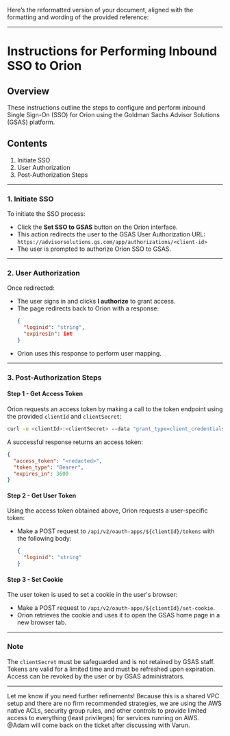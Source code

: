 

Here’s the reformatted version of your document, aligned with the formatting and wording of the provided reference:

---

# Instructions for Performing Inbound SSO to Orion

## Overview  
These instructions outline the steps to configure and perform inbound Single Sign-On (SSO) for Orion using the Goldman Sachs Advisor Solutions (GSAS) platform.

## Contents  
1. Initiate SSO  
2. User Authorization  
3. Post-Authorization Steps  

---

### 1. Initiate SSO  
To initiate the SSO process:  
- Click the **Set SSO to GSAS** button on the Orion interface.  
- This action redirects the user to the GSAS User Authorization URL:  
  `https://advisorsolutions.gs.com/app/authorizations/<client-id>`  
- The user is prompted to authorize Orion SSO to GSAS.

---

### 2. User Authorization  
Once redirected:  
- The user signs in and clicks **I authorize** to grant access.  
- The page redirects back to Orion with a response:  
  ```json
  {
    "loginid": "string",
    "expiresIn": int
  }
  ```  
- Orion uses this response to perform user mapping.

---

### 3. Post-Authorization Steps  

#### Step 1 - Get Access Token  
Orion requests an access token by making a call to the token endpoint using the provided `clientId` and `clientSecret`:  
```bash
curl -u <clientId>:<clientSecret> --data "grant_type=client_credentials" https://idfs.gs.com/as/token.oauth2?access_token_manager_id=<access_manager_id>
```  
A successful response returns an access token:  
```json
{
  "access_token": "<redacted>",
  "token_type": "Bearer",
  "expires_in": 3600
}
```

#### Step 2 - Get User Token  
Using the access token obtained above, Orion requests a user-specific token:  
- Make a POST request to `/api/v2/oauth-apps/${clientId}/tokens` with the following body:  
  ```json
  {
    "loginid": "string"
  }
  ```

#### Step 3 - Set Cookie  
The user token is used to set a cookie in the user's browser:  
- Make a POST request to `/api/v2/oauth-apps/${clientId}/set-cookie`.  
- Orion retrieves the cookie and uses it to open the GSAS home page in a new browser tab.

---

### Note  
The `clientSecret` must be safeguarded and is not retained by GSAS staff. Tokens are valid for a limited time and must be refreshed upon expiration. Access can be revoked by the user or by GSAS administrators.

--- 

Let me know if you need further refinements!
Because this is a shared VPC setup and there are no firm recommended strategies, we are using the AWS native ACLs, security group rules, and other controls to provide limited access to everything (least privileges) for services running on AWS. @Adam will come back on the ticket after discussing with Varun.

